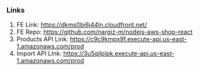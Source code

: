 ### Links
1. FE Link: https://dkms0bi6j44ln.cloudfront.net/
2. FE Repo: https://github.com/nargiz-m/nodejs-aws-shop-react
3. Products API Link: https://c9c9kmpx9f.execute-api.us-east-1.amazonaws.com/prod
4. Import API LInk: https://3u5qilpipk.execute-api.us-east-1.amazonaws.com/prod